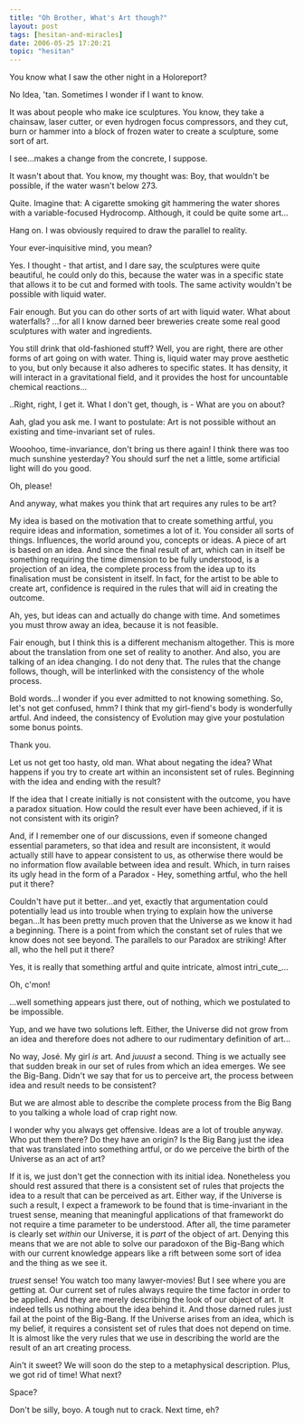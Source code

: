 ```yaml
---
title: "Oh Brother, What's Art though?"
layout: post
tags: [hesitan-and-miracles]
date: 2006-05-25 17:20:21
topic: "hesitan"
---
```


<TopicToc topicId="hesitan" header="Hesitan & Miracles" />

You know what I saw the other night in a Holoreport?

No Idea, &#39;tan. Sometimes I wonder if I want to know.

It was about people who make ice sculptures. You know, they take a chainsaw, laser cutter, or even hydrogen focus compressors, and they cut, burn or hammer into a block of frozen water to create a sculpture, some sort of art.

I see...makes a change from the concrete, I suppose.

It wasn&#39;t about that. You know, my thought was: Boy, that wouldn&#39;t be possible, if the water wasn&#39;t below 273.

Quite. Imagine that: A cigarette smoking git hammering the water shores with a variable-focused Hydrocomp. Although, it could be quite some art...

Hang on. I was obviously required to draw the parallel to reality.

Your ever-inquisitive mind, you mean?

Yes. I thought - that artist, and I dare say, the sculptures were quite beautiful, he could only do this, because the water was in a specific state that allows it to be cut and formed with tools. The same activity wouldn&#39;t be possible with liquid water.

Fair enough. But you can do other sorts of art with liquid water. What about waterfalls? ...for all I know darned beer breweries create some real good sculptures with water and ingredients.

You still drink that old-fashioned stuff? Well, you are right, there are other forms of art going on with water. Thing is, liquid water may prove aesthetic to you, but only because it also adheres to specific states. It has density, it will interact in a gravitational field, and it provides the host for uncountable chemical reactions...

..Right, right, I get it. What I don&#39;t get, though, is - What are you on about?

Aah, glad you ask me. I want to postulate: Art is not possible without an existing and time-invariant set of rules.

Wooohoo, time-invariance, don&#39;t bring us there again! I think there was too much sunshine yesterday? You should surf the net a little, some artificial light will do you good.

Oh, please!

And anyway, what makes you think that art requires any rules to be art?

My idea is based on the motivation that to create something artful, you require ideas and information, sometimes a lot of it. You consider all sorts of things. Influences, the world around you, concepts or ideas. A piece of art is based on an idea. And since the final result of art, which can in itself be something requiring the time dimension to be fully understood, is a projection of an idea, the complete process from the idea up to its finalisation must be consistent in itself. In fact, for the artist to be able to create art, confidence is required in the rules that will aid in creating the outcome.

Ah, yes, but ideas can and actually do change with time. And sometimes you must throw away an idea, because it is not feasible.

Fair enough, but I think this is a different mechanism altogether. This is more about the translation from one set of reality to another. And also, you are talking of an idea changing. I do not deny that. The rules that the change follows, though, will be interlinked with the consistency of the whole process.

Bold words...I wonder if you ever admitted to not knowing something. So, let&#39;s not get confused, hmm? I think that my girl-fiend&#39;s body is wonderfully artful. And indeed, the consistency of Evolution may give your postulation some bonus points.

Thank you.

Let us not get too hasty, old man. What about negating the idea? What happens if you try to create art within an inconsistent set of rules. Beginning with the idea and ending with the result?

If the idea that I create initially is not consistent with the outcome, you have a paradox situation. How could the result ever have been achieved, if it is not consistent with its origin?

And, if I remember one of our discussions, even if someone changed essential parameters, so that idea and result are inconsistent, it would actually still have to appear consistent to us, as otherwise there would be no information flow available between idea and result. Which, in turn raises its ugly head in the form of a Paradox - Hey, something artful, who the hell put it there?

Couldn&#39;t have put it better...and yet, exactly that argumentation could potentially lead us into trouble when trying to explain how the universe began...It has been pretty much proven that the Universe as we know it had a beginning. There is a point from which the constant set of rules that we know does not see beyond. The parallels to our Paradox are striking! After all, who the hell put it there?

Yes, it is really that something artful and quite intricate, almost intri_cute_...

Oh, c&#39;mon!

...well something appears just there, out of nothing, which we postulated to be impossible.

Yup, and we have two solutions left. Either, the Universe did not grow from an idea and therefore does not adhere to our rudimentary definition of art...

No way, José. My girl _is_ art. And _juuust_ a second. Thing is we actually see that sudden break in our set of rules from which an idea emerges. We see the Big-Bang. Didn&#39;t we say that for us to perceive art, the process between idea and result needs to be consistent?

But we are almost able to describe the complete process from the Big Bang to you talking a whole load of crap right now.

I wonder why you always get offensive. Ideas are a lot of trouble anyway. Who put them there? Do they have an origin? Is the Big Bang just the idea that was translated into something artful, or do we perceive the birth of the Universe as an act of art?

 If it is, we just don&#39;t get the connection with its initial idea. Nonetheless you should rest assured that there is a consistent set of rules that projects the idea to a result that can be perceived as art. Either way, if the Universe is such a result, I expect a framework to be found that is time-invariant in the truest sense, meaning that meaningful applications of that frameworkt do not require a time parameter to be understood. After all, the time parameter is clearly set _within_ our Universe, it is _part_ of the object of art. Denying this means that we are not able to solve our paradoxon of the Big-Bang which with our current knowledge appears like a rift between some sort of idea and the thing as we see it.

_truest_ sense! You watch too many lawyer-movies! But I see where you are getting at. Our current set of rules always require the time factor in order to be applied. And they are merely describing the look of our object of art. It indeed tells us nothing about the idea behind it. And those darned rules just fail at the point of the Big-Bang. If the Universe arises from an idea, which is my belief, it requires a consistent set of rules that does not depend on time. It is almost like the very rules that we use in describing the world are the result of an art creating process.

Ain&#39;t it sweet? We will soon do the step to a metaphysical description. Plus, we got rid of time! What next?

Space?

Don&#39;t be silly, boyo. A tough nut to crack. Next time, eh?
 